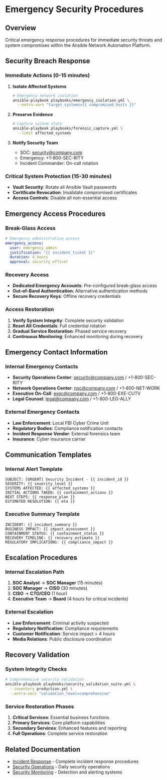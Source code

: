 # Emergency Security Procedures

## Overview

Critical emergency response procedures for immediate security threats and system compromises within the Ansible Network Automation Platform.

## Security Breach Response

### Immediate Actions (0-15 minutes)
1. **Isolate Affected Systems**
   ```bash
   # Emergency network isolation
   ansible-playbook playbooks/emergency_isolation.yml \
     --extra-vars "target_systems={{ compromised_hosts }}"
   ```

2. **Preserve Evidence**
   ```bash
   # Capture system state
   ansible-playbook playbooks/forensic_capture.yml \
     --limit affected_systems
   ```

3. **Notify Security Team**
   - SOC: security@company.com
   - Emergency: +1-800-SEC-RITY
   - Incident Commander: On-call rotation

### Critical System Protection (15-30 minutes)
- **Vault Security**: Rotate all Ansible Vault passwords
- **Certificate Revocation**: Invalidate compromised certificates
- **Access Controls**: Disable all non-essential access

## Emergency Access Procedures

### Break-Glass Access
```yaml
# Emergency administrative access
emergency_access:
  user: emergency_admin
  justification: "{{ incident_ticket }}"
  duration: 4_hours
  approval: security_officer
```

### Recovery Access
- **Dedicated Emergency Accounts**: Pre-configured break-glass access
- **Out-of-Band Authentication**: Alternative authentication methods
- **Secure Recovery Keys**: Offline recovery credentials

### Access Restoration
1. **Verify System Integrity**: Complete security validation
2. **Reset All Credentials**: Full credential rotation
3. **Gradual Service Restoration**: Phased service recovery
4. **Continuous Monitoring**: Enhanced monitoring during recovery

## Emergency Contact Information

### Internal Emergency Contacts
- **Security Operations Center**: security@company.com / +1-800-SEC-RITY
- **Network Operations Center**: noc@company.com / +1-800-NET-WORK
- **Executive On-Call**: exec@company.com / +1-800-EXE-CUTV
- **Legal Counsel**: legal@company.com / +1-800-LEG-ALLY

### External Emergency Contacts
- **Law Enforcement**: Local FBI Cyber Crime Unit
- **Regulatory Bodies**: Compliance notification contacts
- **Incident Response Vendor**: External forensics team
- **Insurance**: Cyber insurance carrier

## Communication Templates

### Internal Alert Template
```
SUBJECT: [URGENT] Security Incident - {{ incident_id }}
SEVERITY: {{ severity_level }}
SYSTEMS AFFECTED: {{ affected_systems }}
INITIAL ACTIONS TAKEN: {{ containment_actions }}
NEXT STEPS: {{ response_plan }}
ESTIMATED RESOLUTION: {{ eta }}
```

### Executive Summary Template
```
INCIDENT: {{ incident_summary }}
BUSINESS IMPACT: {{ impact_assessment }}
CONTAINMENT STATUS: {{ containment_status }}
RECOVERY TIMELINE: {{ recovery_estimate }}
REGULATORY IMPLICATIONS: {{ compliance_impact }}
```

## Escalation Procedures

### Internal Escalation Path
1. **SOC Analyst** → **SOC Manager** (15 minutes)
2. **SOC Manager** → **CISO** (30 minutes)
3. **CISO** → **CTO/CEO** (1 hour)
4. **Executive Team** → **Board** (4 hours for critical incidents)

### External Escalation
- **Law Enforcement**: Criminal activity suspected
- **Regulatory Notification**: Compliance requirements
- **Customer Notification**: Service impact > 4 hours
- **Media Relations**: Public disclosure coordination

## Recovery Validation

### System Integrity Checks
```bash
# Comprehensive security validation
ansible-playbook playbooks/security_validation_suite.yml \
  --inventory production.yml \
  --extra-vars "validation_level=comprehensive"
```

### Service Restoration Phases
1. **Critical Services**: Essential business functions
2. **Primary Services**: Core platform capabilities  
3. **Secondary Services**: Enhanced features and reporting
4. **Full Operations**: Complete service restoration

## Related Documentation

- [Incident Response](incident-response.md) - Complete incident response procedures
- [Security Operations](operations.md) - Daily security operations
- [Security Monitoring](monitoring.md) - Detection and alerting systems
